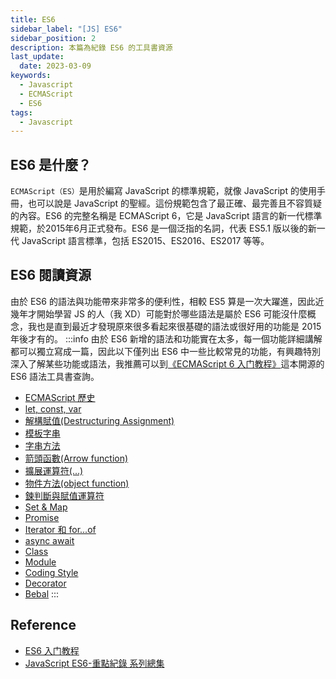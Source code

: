 ```yaml
---
title: ES6
sidebar_label: "[JS] ES6"
sidebar_position: 2
description: 本篇為紀錄 ES6 的工具書資源
last_update:
  date: 2023-03-09
keywords:
  - Javascript
  - ECMAScript
  - ES6
tags:
  - Javascript
---
```


## **ES6 是什麼？**
`ECMAScript（ES）`是用於編寫 JavaScript 的標準規範，就像 JavaScript 的使用手冊，也可以說是 JavaScript 的聖經。這份規範包含了最正確、最完善且不容質疑的內容。ES6 的完整名稱是 ECMAScript 6，它是 JavaScript 語言的新一代標準規範，於2015年6月正式發布。ES6 是一個泛指的名詞，代表 ES5.1 版以後的新一代 JavaScript 語言標準，包括 ES2015、ES2016、ES2017 等等。


## **ES6 閱讀資源**
由於 ES6 的語法與功能帶來非常多的便利性，相較 ES5 算是一次大躍進，因此近幾年才開始學習 JS 的人（我 XD）可能對於哪些語法是屬於 ES6 可能沒什麼概念，我也是直到最近才發現原來很多看起來很基礎的語法或很好用的功能是 2015 年後才有的。
:::info
由於 ES6 新增的語法和功能實在太多，每一個功能詳細講解都可以獨立寫成一篇，因此以下僅列出 ES6 中一些比較常見的功能，有興趣特別深入了解某些功能或語法，我推薦可以到[《ECMAScript 6 入门教程》](https://es6.ruanyifeng.com/)這本開源的 ES6 語法工具書查詢。

- [ECMAScript 歷史](https://es6.ruanyifeng.com/#docs/intro#ECMAScript-%E7%9A%84%E5%8E%86%E5%8F%B2)
- [let, const, var](https://es6.ruanyifeng.com/#docs/let)
- [解構賦值(Destructuring Assignment)](https://es6.ruanyifeng.com/#docs/destructuring)
- [模板字串](https://es6.ruanyifeng.com/#docs/string#%E6%A8%A1%E6%9D%BF%E5%AD%97%E7%AC%A6%E4%B8%B2)
- [字串方法](https://es6.ruanyifeng.com/#docs/string-methods)
- [箭頭函數(Arrow function)](https://es6.ruanyifeng.com/#docs/function#%E7%AE%AD%E5%A4%B4%E5%87%BD%E6%95%B0)
- [擴展運算符(...)](https://es6.ruanyifeng.com/#docs/array)
- [物件方法(object function)](https://es6.ruanyifeng.com/#docs/object-methods)
- [鍊判斷與賦值運算符](https://es6.ruanyifeng.com/#docs/operator)
- [Set & Map](https://es6.ruanyifeng.com/#docs/set-map)
- [Promise](https://es6.ruanyifeng.com/#docs/promise)
- [Iterator 和 for...of](https://es6.ruanyifeng.com/#docs/iterator)
- [async await](https://es6.ruanyifeng.com/#docs/async)
- [Class](https://es6.ruanyifeng.com/#docs/class)
- [Module](https://es6.ruanyifeng.com/#docs/module)
- [Coding Style](https://es6.ruanyifeng.com/#docs/style)
- [Decorator](https://es6.ruanyifeng.com/#docs/decorator)
- [Bebal](https://es6.ruanyifeng.com/#docs/intro#Babel-%E8%BD%AC%E7%A0%81%E5%99%A8)
:::

## **Reference**
- [ES6 入门教程](https://es6.ruanyifeng.com/)
- [JavaScript ES6-重點紀錄 系列總集](https://ithelp.ithome.com.tw/articles/10197716)

